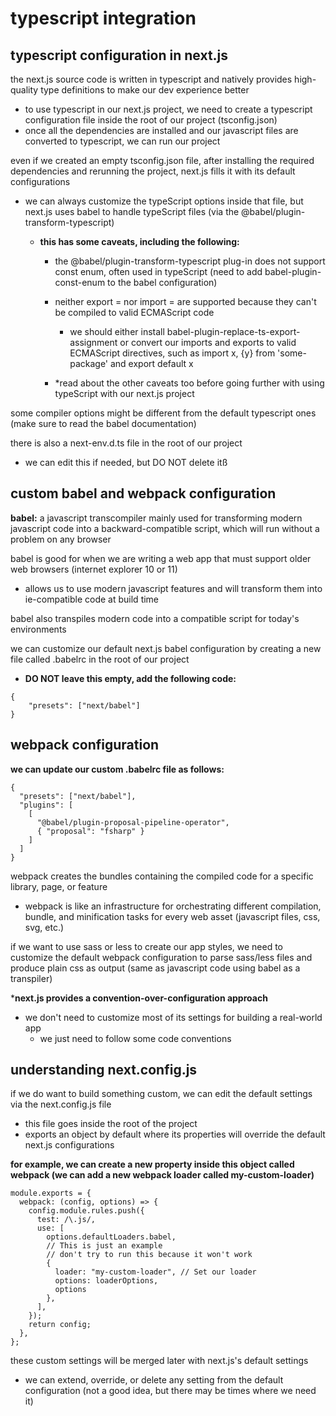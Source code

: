 # typescript integration

## typescript configuration in next.js
the next.js source code is written in typescript and natively provides high-quality type definitions to make our dev experience better
- to use typescript in our next.js project, we need to create a typescript configuration file inside the root of our project (tsconfig.json)
- once all the dependencies are installed and our javascript files are converted to typescript, we can run our project

even if we created an empty tsconfig.json file, after installing the required dependencies and rerunning the project, next.js fills it with its default configurations
- we can always customize the typeScript options inside that file, but next.js uses babel to handle typeScript files (via the @babel/plugin-transform-typescript)
    - **this has some caveats, including the following:**

        - the @babel/plugin-transform-typescript plug-in does not support const enum, often used in typeScript (need to add babel-plugin-const-enum to the babel configuration)

        - neither export = nor import = are supported because they can't be compiled to valid ECMAScript code
            - we should either install babel-plugin-replace-ts-export-assignment or convert our imports and exports to valid ECMAScript directives, such as import x, {y} from 'some-package' and export default x

        - *read about the other caveats too before going further with using typeScript with our next.js project

some compiler options might be different from the default typescript ones (make sure to read the babel documentation)

there is also a next-env.d.ts file in the root of our project
- we can edit this if needed, but DO NOT delete itß

## custom babel and webpack configuration
**babel:** a javascript transcompiler mainly used for transforming modern javascript code into a backward-compatible script, which will run without a problem on any browser

babel is good for when we are writing a web app that must support older web browsers (internet explorer 10 or 11)
- allows us to use modern javascript features and will transform them into ie-compatible code at build time

babel also transpiles modern code into a compatible script for today's environments

we can customize our default next.js babel configuration by creating a new file called .babelrc in the root of our project
- **DO NOT leave this empty, add the following code:**

```
{
    "presets": ["next/babel"]
}
```

## webpack configuration
**we can update our custom .babelrc file as follows:**

```
{
  "presets": ["next/babel"],
  "plugins": [
    [
      "@babel/plugin-proposal-pipeline-operator",
      { "proposal": "fsharp" }
    ]
  ]
}
```

webpack creates the bundles containing the compiled code for a specific library, page, or feature
- webpack is like an infrastructure for orchestrating different compilation, bundle, and minification tasks for every web asset (javascript files, css, svg, etc.)

if we want to use sass or less to create our app styles, we need to customize the default webpack configuration to parse sass/less files and  produce plain css as output (same as javascript code using babel as a transpiler)

***next.js provides a convention-over-configuration approach**
- we don't need to customize most of its settings for building a real-world app
    - we just need to follow some code conventions

## understanding next.config.js
if we do want to build something custom, we can edit the default settings via the next.config.js file
- this file goes inside the root of the project
- exports an object by default where its properties will override the default next.js configurations

**for example, we can create a new property inside this object called webpack (we can add a new webpack loader called my-custom-loader)**

```
module.exports = {
  webpack: (config, options) => {
    config.module.rules.push({
      test: /\.js/,
      use: [
        options.defaultLoaders.babel,
        // This is just an example
        // don't try to run this because it won't work
        {
          loader: "my-custom-loader", // Set our loader
          options: loaderOptions,
          options
        },
      ],
    });
    return config;
  },
};
```

these custom settings will be merged later with next.js's default settings
- we can extend, override, or delete any setting from the default configuration (not a good idea, but there may be times where we need it)